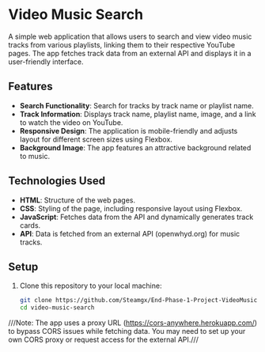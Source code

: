 # Video Music Search

A simple web application that allows users to search and view video music tracks from various playlists, linking them to their respective YouTube pages. The app fetches track data from an external API and displays it in a user-friendly interface.

## Features

- **Search Functionality**: Search for tracks by track name or playlist name.
- **Track Information**: Displays track name, playlist name, image, and a link to watch the video on YouTube.
- **Responsive Design**: The application is mobile-friendly and adjusts layout for different screen sizes using Flexbox.
- **Background Image**: The app features an attractive background related to music.

## Technologies Used

- **HTML**: Structure of the web pages.
- **CSS**: Styling of the page, including responsive layout using Flexbox.
- **JavaScript**: Fetches data from the API and dynamically generates track cards.
- **API**: Data is fetched from an external API (openwhyd.org) for music tracks.

## Setup

1. Clone this repository to your local machine:
   ```bash
   git clone https://github.com/Steamgx/End-Phase-1-Project-VideoMusicSearch-.git
   cd video-music-search

   
///Note: The app uses a proxy URL (https://cors-anywhere.herokuapp.com/) to bypass CORS issues while fetching data. You may need to set up your own CORS proxy or request access for the external API.///